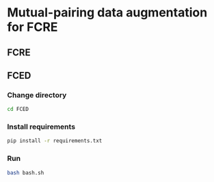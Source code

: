 # Mutual-pairing data augmentation for FCRE

## FCRE

## FCED
### Change directory
```bash
cd FCED
```
### Install requirements
```bash
pip install -r requirements.txt
```
### Run
```bash
bash bash.sh
```
